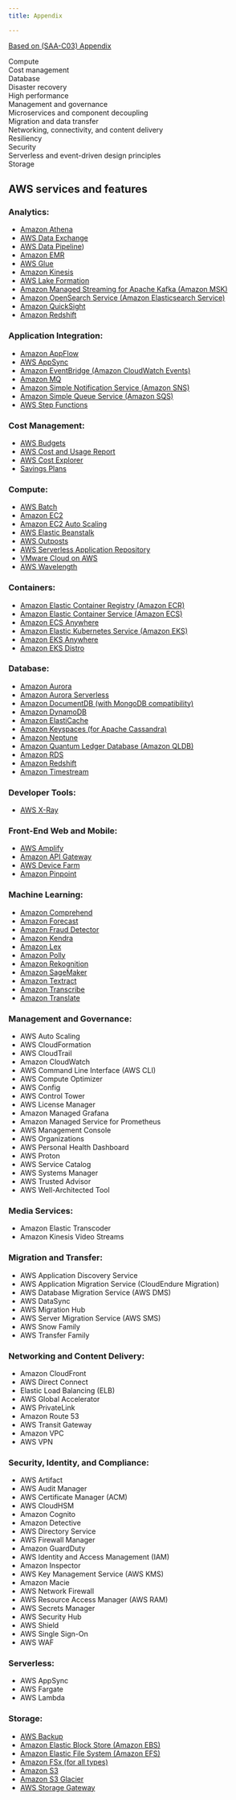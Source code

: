 ```yaml
---
title: Appendix

---
```



[Based on (SAA-C03) Appendix](https://d1.awsstatic.com/training-and-certification/docs-sa-assoc/AWS-Certified-Solutions-Architect-Associate_Exam-Guide.pdf)

Compute   
Cost management   
Database   
Disaster recovery   
High performance   
Management and governance   
Microservices and component decoupling   
Migration and data transfer   
Networking, connectivity, and content delivery   
Resiliency   
Security   
Serverless and event-driven design principles   
Storage   

## AWS services and features 
### Analytics: 
-	[Amazon Athena](Services%20by%20category/Analytics/page-Athena)
-	[AWS Data Exchange](Services%20by%20category/Analytics/page-DataExchange)
-	[AWS Data Pipeline](Services%20by%20category/Analytics/page-DataPipeline)) 
-	[Amazon EMR](Services%20by%20category/Analytics/page-EMR)
-	[AWS Glue](Services%20by%20category/Analytics/page-Glue)
-	[Amazon Kinesis](Services%20by%20category/Analytics/page-Kinesis)
-	[AWS Lake Formation](Services%20by%20category/Analytics/page-LakeFormation)
-	[Amazon Managed Streaming for Apache Kafka (Amazon MSK)](Services%20by%20category/Analytics/page-MSK)
-	[Amazon OpenSearch Service (Amazon Elasticsearch Service)](Services%20by%20category/Analytics/page-Elasticsearch)
-	[Amazon QuickSight](Services%20by%20category/Analytics/page-QuickSight)
-	[Amazon Redshift](Services%20by%20category/Analytics/page-Redshift)
 
### Application Integration: 
-  [Amazon AppFlow](Services%20by%20category/App%20Integration/page-AppFlow)
-	[AWS AppSync](Services%20by%20category/App%20Integration/page-AppSync)
-	[Amazon EventBridge (Amazon CloudWatch Events) ](Services%20by%20category/App%20Integration/page-EventBridge)
-	[Amazon MQ ](Services%20by%20category/App%20Integration/page-MQ)
-	[Amazon Simple Notification Service (Amazon SNS) ](Services%20by%20category/App%20Integration/page-SNS)
-	[Amazon Simple Queue Service (Amazon SQS) ](Services%20by%20category/App%20Integration/page-SQS)
-	[AWS Step Functions ](Services%20by%20category/App%20Integration/page-StepFunctions)
### Cost Management: 
-	[AWS Budgets](Services%20by%20category/Cost%20Management/page-Budgets)
-	[AWS Cost and Usage Report](Services%20by%20category/Cost%20Management/page-CUR)
-	[AWS Cost Explorer](Services%20by%20category/Cost%20Management/page-CostExplorer)
-	[Savings Plans](Services%20by%20category/Cost%20Management/page-SavingsPlans)
 
### Compute: 
-	[AWS Batch](Services%20by%20category/Compute/page-Batch)
-	[Amazon EC2](Services%20by%20category/Compute/page-EC2)
-	[Amazon EC2 Auto Scaling](Services%20by%20category/Compute/page-EC2AutoScaling)
-	[AWS Elastic Beanstalk](Services%20by%20category/Compute/page-ElasticBeanstalk)
-	[AWS Outposts](Services%20by%20category/Compute/page-Outposts)
-	[AWS Serverless Application Repository](Services%20by%20category/Compute/page-SAR)
-	[VMware Cloud on AWS](Services%20by%20category/Compute/page-VMwareCloud)
-	[AWS Wavelength](Services%20by%20category/Compute/page-Wavelength)
 
### Containers: 
-	[Amazon Elastic Container Registry (Amazon ECR) ](Services%20by%20category/Containers/page-ECR)
-	[Amazon Elastic Container Service (Amazon ECS) ](Services%20by%20category/Containers/page-ECS)
-	[Amazon ECS Anywhere ](Services%20by%20category/Containers/page-ECSAnywhere)
-	[Amazon Elastic Kubernetes Service (Amazon EKS) ](Services%20by%20category/Containers/page-EKS)
-	[Amazon EKS Anywhere ](Services%20by%20category/Containers/page-EKSAnywhere)
-	[Amazon EKS Distro ](Services%20by%20category/Containers/page-EKSDistro)
 
### Database: 
-	[Amazon Aurora](Services%20by%20category/Database/page-Aurora)
-	[Amazon Aurora Serverless](Services%20by%20category/Database/page-AuroraServerless)
-	[Amazon DocumentDB (with MongoDB compatibility)](Services%20by%20category/Database/page-DocumentDBwithMongoDB)
-	[Amazon DynamoDB](Services%20by%20category/Database/page-DocumentDB)
-	[Amazon ElastiCache](Services%20by%20category/Database/page-ElastiCache)
-	[Amazon Keyspaces (for Apache Cassandra)](Services%20by%20category/Database/page-Keyspaces)
-	[Amazon Neptune](Services%20by%20category/Database/page-Neptune)
-	[Amazon Quantum Ledger Database (Amazon QLDB)](Services%20by%20category/Database/page-QLDB)
-	[Amazon RDS](Services%20by%20category/Database/page-RDS)
-	[Amazon Redshift](Services%20by%20category/Database/page-Redshift)
-	[Amazon Timestream](Services%20by%20category/Database/page-Timestream)
 
### Developer Tools: 
-	[AWS X-Ray](Services%20by%20category/Developer%20Tools/page-XRay)
 
### Front-End Web and Mobile: 
-	[AWS Amplify](Services%20by%20category/Front-End%20Web%20and%20Mobile/page-Amplify)
-	[Amazon API Gateway](Services%20by%20category/Front-End%20Web%20and%20Mobile/page-APIGateway)
-	[AWS Device Farm](Services%20by%20category/Front-End%20Web%20and%20Mobile/page-DeviceFarm)
-	[Amazon Pinpoint](Services%20by%20category/Front-End%20Web%20and%20Mobile/page-Pinpoint)
  	 
### Machine Learning: 
-	[Amazon Comprehend](docs/Services%20by%20category/Machine%20Learning/page-Comprehend)
-	[Amazon Forecast](docs/Services%20by%20category/Machine%20Learning/page-Forecast)
-	[Amazon Fraud Detector](docs/Services%20by%20category/Machine%20Learning/page-FraudDetector)
-	[Amazon Kendra](docs/Services%20by%20category/Machine%20Learning/page-Kendra)
-	[Amazon Lex](docs/Services%20by%20category/Machine%20Learning/page-Lex)
-	[Amazon Polly](docs/Services%20by%20category/Machine%20Learning/page-Polly)
-	[Amazon Rekognition](docs/Services%20by%20category/Machine%20Learning/page-Rekognition)
-	[Amazon SageMaker](docs/Services%20by%20category/Machine%20Learning/page-SageMaker)
-	[Amazon Textract](docs/Services%20by%20category/Machine%20Learning/page-Textract)
-	[Amazon Transcribe](docs/Services%20by%20category/Machine%20Learning/page-Transcribe)
-	[Amazon Translate](docs/Services%20by%20category/Machine%20Learning/page-Translate)
 
### Management and Governance: 
-	AWS Auto Scaling 
-	AWS CloudFormation 
-	AWS CloudTrail 
-	Amazon CloudWatch 
-	AWS Command Line Interface (AWS CLI) 
-	AWS Compute Optimizer 
-	AWS Config 
-	AWS Control Tower 
-	AWS License Manager 
-	Amazon Managed Grafana 
-	Amazon Managed Service for Prometheus 
-	AWS Management Console 
-	AWS Organizations 
-	AWS Personal Health Dashboard 
-	AWS Proton 
-	AWS Service Catalog 
-	AWS Systems Manager 
-	AWS Trusted Advisor 
-	AWS Well-Architected Tool 
 
### Media Services: 
-	Amazon Elastic Transcoder 
-	Amazon Kinesis Video Streams 
 
### Migration and Transfer: 
-	AWS Application Discovery Service 
-	AWS Application Migration Service (CloudEndure Migration) 
-	AWS Database Migration Service (AWS DMS) 
-	AWS DataSync 
-	AWS Migration Hub 
-	AWS Server Migration Service (AWS SMS) 
-	AWS Snow Family 
-	AWS Transfer Family 
 
### Networking and Content Delivery: 
-	Amazon CloudFront 
-	AWS Direct Connect 
-	Elastic Load Balancing (ELB) 
-	AWS Global Accelerator 
-	AWS PrivateLink 
-	Amazon Route 53 
-	AWS Transit Gateway 
-	Amazon VPC 
-	AWS VPN 
 
### Security, Identity, and Compliance: 
-	AWS Artifact 
-	AWS Audit Manager 
-	AWS Certificate Manager (ACM) 
-	AWS CloudHSM 
-	Amazon Cognito 
-	Amazon Detective 
-	AWS Directory Service 
-	AWS Firewall Manager 
-	Amazon GuardDuty 
-	AWS Identity and Access Management (IAM) 
-	Amazon Inspector 
-	AWS Key Management Service (AWS KMS) 
-	Amazon Macie 
-	AWS Network Firewall 
-	AWS Resource Access Manager (AWS RAM) 
-	AWS Secrets Manager 
-	AWS Security Hub 
-	AWS Shield 
-	AWS Single Sign-On 
-	AWS WAF 
 
### Serverless: 
-	AWS AppSync 
-	AWS Fargate 
-	AWS Lambda 
 
### Storage: 
-   [AWS Backup ](docs/Services%20by%20category/Storage/page-Backup)
-	[Amazon Elastic Block Store (Amazon EBS) ](docs/Services%20by%20category/Storage/page-EBS)
-	[Amazon Elastic File System (Amazon EFS) ](docs/Services%20by%20category/Storage/page-EFS)
-	[Amazon FSx (for all types) ](docs/Services%20by%20category/Storage/page-FSx)
-	[Amazon S3 ](docs/Services%20by%20category/Storage/page-S3)
-	[Amazon S3 Glacier ](docs/Services%20by%20category/Storage/page-S3Glacier)
-	[AWS Storage Gateway ](docs/Services%20by%20category/Storage/page-StorageGateway)
